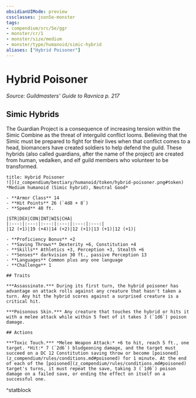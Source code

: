 ```yaml
---
obsidianUIMode: preview
cssclasses: json5e-monster
tags:
- compendium/src/5e/ggr
- monster/cr/1
- monster/size/medium
- monster/type/humanoid/simic-hybrid
aliases: ["Hybrid Poisoner"]
---
```

# Hybrid Poisoner
*Source: Guildmasters' Guide to Ravnica p. 217*  

## Simic Hybrids

The Guardian Project is a consequence of increasing tension within the Simic Combine as the threat of interguild conflict looms. Believing that the Simic must be prepared to fight for their lives when that conflict comes to a head, biomancers have created soldiers to help defend the guild. These hybrids (also called guardians, after the name of the project) are created from human, vedalken, and elf guild members who volunteer to be transformed.

```ad-statblock
title: Hybrid Poisoner
![](z_compendium/bestiary/humanoid/token/hybrid-poisoner.png#token)
*Medium humanoid (Simic hybrid), Neutral Good*

- **Armor Class** 14 
- **Hit Points** 26 (`4d8 + 8`)
- **Speed** 40 ft.

|STR|DEX|CON|INT|WIS|CHA|
|:---:|:---:|:---:|:---:|:---:|:---:|
|12 (+1)|19 (+4)|14 (+2)|12 (+1)|13 (+1)|12 (+1)|

- **Proficiency Bonus** +2
- **Saving Throws** Dexterity +6, Constitution +4
- **Skills** Athletics +3, Perception +3, Stealth +6
- **Senses** darkvision 30 ft., passive Perception 13
- **Languages** Common plus any one language
- **Challenge** 1

## Traits

***Assassinate.*** During its first turn, the hybrid poisoner has advantage on attack rolls against any creature that hasn't taken a turn. Any hit the hybrid scores against a surprised creature is a critical hit.

***Poisonous Skin.*** Any creature that touches the hybrid or hits it with a melee attack while within 5 feet of it takes 3 (`1d6`) poison damage.

## Actions

***Toxic Touch.*** *Melee Weapon Attack:* +6 to hit, reach 5 ft., one target. *Hit:* 7 (`2d6`) bludgeoning damage, and the target must succeed on a DC 12 Constitution saving throw or become [poisoned](z_compendium/rules/conditions.md#poisoned) for 1 minute. At the end of each of the [poisoned](z_compendium/rules/conditions.md#poisoned) target's turns, it must repeat the save, taking 3 (`1d6`) poison damage on a failed save, or ending the effect on itself on a successful one.
```
^statblock